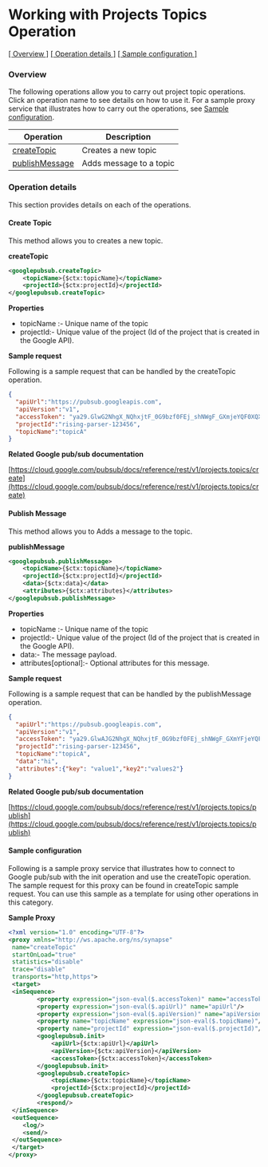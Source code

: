 # Working with Projects Topics Operation

[[  Overview ]](#overview)  [[ Operation details ]](#operation-details)  [[  Sample configuration  ]](#sample-configuration)

### Overview 

The following operations allow you to carry out project topic operations. Click an operation name to see details on how to use it. For a sample proxy service that illustrates how to carry out the operations, see [Sample configuration](#sample-configuration).

| Operation        | Description |
| ------------- |-------------|
| [createTopic](#create-topic)    | Creates a new topic |
| [publishMessage](#publish-message)      | Adds message to a topic      |

### Operation details

This section provides details on each of the operations.

#### Create Topic
This method allows you to creates a new topic.

**createTopic**
```xml
<googlepubsub.createTopic>
    <topicName>{$ctx:topicName}</topicName>
    <projectId>{$ctx:projectId}</projectId>
</googlepubsub.createTopic>
```

**Properties**
* topicName :- Unique name of the topic
* projectId:- Unique value of the project (Id of the project that is created in the Google API).

**Sample request**

Following is a sample request that can be handled by the createTopic operation.

```json
{
  "apiUrl":"https://pubsub.googleapis.com",
  "apiVersion":"v1",
  "accessToken": "ya29.GlwG2NhgX_NQhxjtF_0G9bzf0FEj_shNWgF_GXmjeYQF0XQXrBjjcrJukforOeyTAHoFfSQW0x-OrrZ2lj47Z6k6DAYZuUv3ZhJMl-ll4mvouAbc",
  "projectId":"rising-parser-123456",
  "topicName":"topicA"
}
```

**Related Google pub/sub documentation**

[https://cloud.google.com/pubsub/docs/reference/rest/v1/projects.topics/create](https://cloud.google.com/pubsub/docs/reference/rest/v1/projects.topics/create)

#### Publish Message

This method allows you to Adds a message to the topic.

**publishMessage**
```xml
<googlepubsub.publishMessage>
    <topicName>{$ctx:topicName}</topicName>
    <projectId>{$ctx:projectId}</projectId>
    <data>{$ctx:data}</data>
    <attributes>{$ctx:attributes}</attributes>
</googlepubsub.publishMessage>
```

**Properties**
* topicName :- Unique name of the topic
* projectId:- Unique value of the project (Id of the project that is created in the Google API).
* data:- The message payload.
* attributes[optional]:- Optional attributes for this message.

**Sample request**

Following is a sample request that can be handled by the publishMessage operation.

```json
{
  "apiUrl":"https://pubsub.googleapis.com",
  "apiVersion":"v1",
  "accessToken": "ya29.GlwAJG2NhgX_NQhxjtF_0G9bzf0FEj_shNWgF_GXmYFjeYQF0XQXrBjjcrJukforOeyTAHoFfSQW0x-OrrZ2lj47Z6k6DAYZuUv3ZhJMl-ll4mvouAbc",
  "projectId":"rising-parser-123456",
  "topicName":"topicA",
  "data":"hi",
  "attributes":{"key": "value1","key2":"values2"}
}
```
**Related Google pub/sub documentation**

[https://cloud.google.com/pubsub/docs/reference/rest/v1/projects.topics/publish](https://cloud.google.com/pubsub/docs/reference/rest/v1/projects.topics/publish)

#### Sample configuration

Following is a sample proxy service that illustrates how to connect to Google pub/sub with the init operation and use the createTopic operation. The sample request for this proxy can be found in createTopic sample request. You can use this sample as a template for using other operations in this category.

**Sample Proxy**
```xml
<?xml version="1.0" encoding="UTF-8"?>
<proxy xmlns="http://ws.apache.org/ns/synapse"
 name="createTopic"
 startOnLoad="true"
 statistics="disable"
 trace="disable"
 transports="http,https">
 <target>
 <inSequence>
        <property expression="json-eval($.accessToken)" name="accessToken"/>
        <property expression="json-eval($.apiUrl)" name="apiUrl"/>
        <property expression="json-eval($.apiVersion)" name="apiVersion"/>
        <property name="topicName" expression="json-eval($.topicName)"/>
        <property name="projectId" expression="json-eval($.projectId)"/>
        <googlepubsub.init>
            <apiUrl>{$ctx:apiUrl}</apiUrl>
            <apiVersion>{$ctx:apiVersion}</apiVersion>
            <accessToken>{$ctx:accessToken}</accessToken>
        </googlepubsub.init>
        <googlepubsub.createTopic>
            <topicName>{$ctx:topicName}</topicName>
            <projectId>{$ctx:projectId}</projectId>
        </googlepubsub.createTopic>
        <respond/>
 </inSequence>
 <outSequence>
    <log/>
    <send/>
 </outSequence>
 </target>
</proxy>
```
